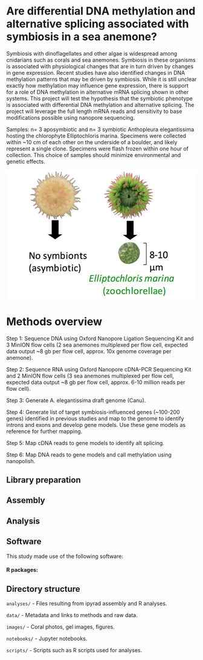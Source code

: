 # Are differential DNA methylation and alternative splicing associated with symbiosis in a sea anemone?


Symbiosis with dinoflagellates and other algae is widespread among cnidarians such as corals and sea anemones. Symbiosis in these organisms is associated with physiological changes that are in turn driven by changes in gene expression. Recent studies have also identified changes in DNA methylation patterns that may be driven by symbiosis. While it is still unclear exactly how methylation may influence gene expression, there is support for a role of DNA methylation in alternative mRNA splicing shown in other systems. This project will test the hypothesis that the symbiotic phenotype is associated with differential DNA methylation and alternative splicing. The project will leverage the full length mRNA reads and sensitivity to base modifications possible using nanopore sequencing.

Samples: n= 3 aposymbiotic and n= 3 symbiotic Anthopleura elegantissima hosting the chlorophyte Elliptochloris marina. Specimens were collected within ~10 cm of each other on the underside of a boulder, and likely represent a single clone. Specimens were flash frozen within one hour of collection. This choice of samples should minimize environmental and genetic effects.

![_Anthopleura_](./images/titleimage.png)

# Methods overview

Step 1: Sequence DNA using Oxford Nanopore Ligation Sequencing Kit and 3 MinION flow cells (2 sea anemones multiplexed per flow cell, expected data output ~8 gb per flow cell, approx. 10x genome coverage per anemone).

Step 2: Sequence RNA using Oxford Nanopore cDNA-PCR Sequencing Kit and 2 MinION flow cells (3 sea anemones multiplexed per flow cell, expected data output ~8 gb per flow cell, approx. 6-10 million reads per flow cell).

Step 3: Generate A. elegantissima draft genome (Canu).

Step 4: Generate list of target symbiosis-influenced genes (~100-200 genes) identified in previous studies and map to the genome to identify introns and exons and develop gene models. Use these gene models as reference for further mapping.

Step 5: Map cDNA reads to gene models to identify alt splicing.

Step 6: Map DNA reads to gene models and call methylation using nanopolish.  


## Library preparation



## Assembly 



## Analysis 




## Software

This study made use of the following software:



#### R packages:



## Directory structure


`analyses/` - Files resulting from ipyrad assembly and R analyses.

`data/` -  Metadata and links to methods and raw data.

`images/` - Coral photos, gel images, figures.

`notebooks/` - Jupyter notebooks.

`scripts/` - Scripts such as R scripts used for analyses.
